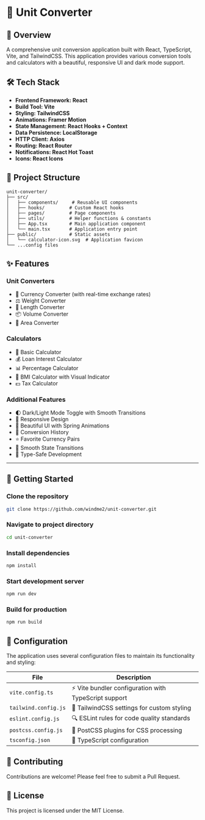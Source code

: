 # 🧮 Unit Converter

## 📖 Overview
 A comprehensive unit conversion application built with React, TypeScript, Vite, and TailwindCSS. This application provides various conversion tools and calculators with a beautiful, responsive UI and dark mode support.

## 🛠️ Tech Stack

- **Frontend Framework: React**
- **Build Tool: Vite**
- **Styling: TailwindCSS**
- **Animations: Framer Motion**
- **State Management: React Hooks + Context**
- **Data Persistence: LocalStorage**
- **HTTP Client: Axios**
- **Routing: React Router**
- **Notifications: React Hot Toast**
- **Icons: React Icons**

## 📁 Project Structure
```
unit-converter/
├── src/
│   ├── components/     # Reusable UI components
│   ├── hooks/         # Custom React hooks
│   ├── pages/         # Page components
│   ├── utils/         # Helper functions & constants
│   ├── App.tsx        # Main application component
│   └── main.tsx       # Application entry point
├── public/            # Static assets
│   └── calculator-icon.svg  # Application favicon
└── ...config files
```

## ✨ Features

### Unit Converters
- 💱 Currency Converter (with real-time exchange rates)
- ⚖️ Weight Converter
- 📏 Length Converter
- 📦 Volume Converter
- 🔲 Area Converter

### Calculators
- 🧮 Basic Calculator
- 💰 Loan Interest Calculator
- 📊 Percentage Calculator
- 💪 BMI Calculator with Visual Indicator
- 💵 Tax Calculator

### Additional Features

- 🌓 Dark/Light Mode Toggle with Smooth Transitions
- 📱 Responsive Design
- 🎨 Beautiful UI with Spring Animations
- 📖 Conversion History
- ⭐ Favorite Currency Pairs
- 🔄 Smooth State Transitions
- 🎯 Type-Safe Development

---

## 🚀 Getting Started
### Clone the repository
```bash
git clone https://github.com/windme2/unit-converter.git
```

### Navigate to project directory
```bash
cd unit-converter
```

### Install dependencies
```bash
npm install
```
### Start development server
```bash
npm run dev
```

### Build for production
```bash
npm run build
```

## 🔧 Configuration
The application uses several configuration files to maintain its functionality and styling:

| File | Description |
|------|-------------|
| `vite.config.ts` | ⚡ Vite bundler configuration with TypeScript support |
| `tailwind.config.js` | 🎨 TailwindCSS settings for custom styling |
| `eslint.config.js` | 🔍 ESLint rules for code quality standards |
| `postcss.config.js` | 🎯 PostCSS plugins for CSS processing |
| `tsconfig.json` | 📝 TypeScript configuration |


## 🤝 Contributing
Contributions are welcome! Please feel free to submit a Pull Request.

## 📄 License
This project is licensed under the MIT License.
